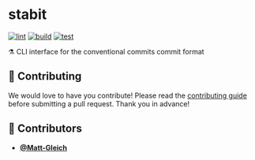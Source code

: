 <!-- DO NOT REMOVE - contributor_list:data:start:["Matt-Gleich"]:end -->

# stabit

[![lint](https://github.com/Matt-Gleich/stabit/actions/workflows/lint.yml/badge.svg)](https://github.com/Matt-Gleich/stabit/actions/workflows/lint.yml)
[![build](https://github.com/Matt-Gleich/stabit/actions/workflows/build.yml/badge.svg)](https://github.com/Matt-Gleich/stabit/actions/workflows/build.yml)
[![test](https://github.com/Matt-Gleich/stabit/actions/workflows/test.yml/badge.svg)](https://github.com/Matt-Gleich/stabit/actions/workflows/test.yml)

⚗️ CLI interface for the conventional commits commit format

## 🙌 Contributing

We would love to have you contribute! Please read the [contributing guide](CONTRIBUTING.md) before submitting a pull request. Thank you in advance!

<!-- prettier-ignore-start -->
<!-- DO NOT REMOVE - contributor_list:start -->
## 👥 Contributors


- **[@Matt-Gleich](https://github.com/Matt-Gleich)**

<!-- DO NOT REMOVE - contributor_list:end -->
<!-- prettier-ignore-end -->
